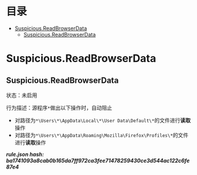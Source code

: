 



目录
==

* [Suspicious.ReadBrowserData](#suspiciousreadbrowserdata)
	* [Suspicious.ReadBrowserData](#suspiciousreadbrowserdata)

# Suspicious.ReadBrowserData

## Suspicious.ReadBrowserData
  
状态：未启用

行为描述：源程序`*`做出以下操作时，自动阻止
- 对路径为`*\Users\*\AppData\Local\*\User Data\Default\*`的文件进行**读取**操作
- 对路径为`*\Users\*\AppData\Roaming\Mozilla\Firefox\Profiles\*`的文件进行**读取**操作
  
***rule.json hash: ba1741093a8cab0b165da7ff972ca3fee71478259430ce3d544ac122c6fe87e4***